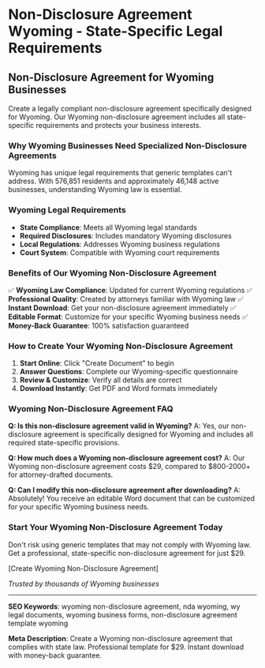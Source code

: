 # Non-Disclosure Agreement Wyoming - State-Specific Legal Requirements

## Non-Disclosure Agreement for Wyoming Businesses

Create a legally compliant non-disclosure agreement specifically designed for Wyoming. Our Wyoming non-disclosure agreement includes all state-specific requirements and protects your business interests.

### Why Wyoming Businesses Need Specialized Non-Disclosure Agreements

Wyoming has unique legal requirements that generic templates can't address. With 576,851 residents and approximately 46,148 active businesses, understanding Wyoming law is essential.

### Wyoming Legal Requirements

- **State Compliance**: Meets all Wyoming legal standards
- **Required Disclosures**: Includes mandatory Wyoming disclosures
- **Local Regulations**: Addresses Wyoming business regulations
- **Court System**: Compatible with Wyoming court requirements

### Benefits of Our Wyoming Non-Disclosure Agreement

✅ **Wyoming Law Compliance**: Updated for current Wyoming regulations
✅ **Professional Quality**: Created by attorneys familiar with Wyoming law
✅ **Instant Download**: Get your non-disclosure agreement immediately
✅ **Editable Format**: Customize for your specific Wyoming business needs
✅ **Money-Back Guarantee**: 100% satisfaction guaranteed

### How to Create Your Wyoming Non-Disclosure Agreement

1. **Start Online**: Click "Create Document" to begin
2. **Answer Questions**: Complete our Wyoming-specific questionnaire
3. **Review & Customize**: Verify all details are correct
4. **Download Instantly**: Get PDF and Word formats immediately

### Wyoming Non-Disclosure Agreement FAQ

**Q: Is this non-disclosure agreement valid in Wyoming?**
A: Yes, our non-disclosure agreement is specifically designed for Wyoming and includes all required state-specific provisions.

**Q: How much does a Wyoming non-disclosure agreement cost?**
A: Our Wyoming non-disclosure agreement costs $29, compared to $800-2000+ for attorney-drafted documents.

**Q: Can I modify this non-disclosure agreement after downloading?**
A: Absolutely! You receive an editable Word document that can be customized for your specific Wyoming business needs.

### Start Your Wyoming Non-Disclosure Agreement Today

Don't risk using generic templates that may not comply with Wyoming law. Get a professional, state-specific non-disclosure agreement for just $29.

[Create Wyoming Non-Disclosure Agreement]

*Trusted by thousands of Wyoming businesses*

---

**SEO Keywords**: wyoming non-disclosure agreement, nda wyoming, wy legal documents, wyoming business forms, non-disclosure agreement template wyoming

**Meta Description**: Create a Wyoming non-disclosure agreement that complies with state law. Professional template for $29. Instant download with money-back guarantee.
